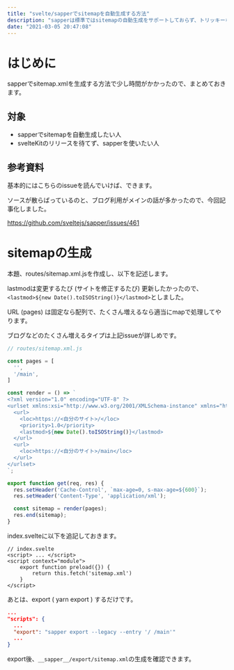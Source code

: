 ```yaml
---
title: "svelte/sapperでsitemapを自動生成する方法"
description: "sapperは標準ではsitemapの自動生成をサポートしておらず、トリッキーなやり方が必要です。SvelteKitでは解決されるかもしれませんが、備忘録として残しておきます。"
date: "2021-03-05 20:47:08"
---
```


# はじめに
sapperでsitemap.xmlを生成する方法で少し時間がかかったので、まとめておきます。

## 対象
- sapperでsitemapを自動生成したい人
- svelteKitのリリースを待てず、sapperを使いたい人

## 参考資料
基本的にはこちらのissueを読んでいけば、できます。

ソースが散らばっているのと、ブログ利用がメインの話が多かったので、今回記事化しました。

https://github.com/sveltejs/sapper/issues/461

# sitemapの生成
本題、routes/sitemap.xml.jsを作成し、以下を記述します。

lastmodは変更するたび (サイトを修正するたび) 更新したかったので、`<lastmod>${new Date().toISOString()}</lastmod>`としました。

URL (pages) は固定なら配列で、たくさん増えるなら適当にmapで処理してやります。

ブログなどのたくさん増えるタイプは上記issueが詳しめです。

```js
// routes/sitemap.xml.js

const pages = [
  '',
  '/main',
]

const render = () => `
<?xml version="1.0" encoding="UTF-8" ?>
<urlset xmlns:xsi="http://www.w3.org/2001/XMLSchema-instance" xmlns="http://www.sitemaps.org/schemas/sitemap/0.9" xsi:schemaLocation="http://www.sitemaps.org/schemas/sitemap/0.9 http://www.sitemaps.org/schemas/sitemap/0.9/sitemap.xsd">
  <url>
    <loc>https://<自分のサイト>/</loc>
    <priority>1.0</priority>
    <lastmod>${new Date().toISOString()}</lastmod>
  </url>
  <url>
    <loc>https://<自分のサイト>/main</loc>
  </url>
</urlset>
`;

export function get(req, res) {
  res.setHeader('Cache-Control', `max-age=0, s-max-age=${600}`);
  res.setHeader('Content-Type', 'application/xml');

  const sitemap = render(pages);
  res.end(sitemap);
}
```

index.svelteに以下を追記しておきます。

```
// index.svelte
<script> ... </script>
<script context="module">
	export function preload({}) {
		return this.fetch('sitemap.xml')
	}
</script>
```

あとは、export ( yarn export ) するだけです。

```json
...
"scripts": {
  ...
  "export": "sapper export --legacy --entry '/ /main'"
  ...
}
```

export後、`__sapper__/export/sitemap.xml`の生成を確認できます。
